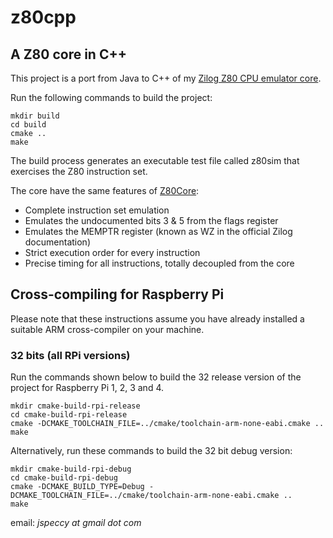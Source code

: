 # z80cpp

## A Z80 core in C++

This project is a port from Java to C++ of my [Zilog Z80 CPU emulator core](https://github.com/jsanchezv/Z80Core).

Run the following commands to build the project:

```
mkdir build
cd build
cmake ..
make
```

The build process generates an executable test file called z80sim that exercises the Z80 instruction set.

The core have the same features of [Z80Core](https://github.com/jsanchezv/Z80Core):

* Complete instruction set emulation
* Emulates the undocumented bits 3 & 5 from the flags register
* Emulates the MEMPTR register (known as WZ in the official Zilog documentation)
* Strict execution order for every instruction
* Precise timing for all instructions, totally decoupled from the core

## Cross-compiling for Raspberry Pi

Please note that these instructions assume you have already installed a suitable ARM cross-compiler on your machine.

### 32 bits (all RPi versions)

Run the commands shown below to build the 32 release version of the project for Raspberry Pi 1, 2, 3 and 4.

```
mkdir cmake-build-rpi-release
cd cmake-build-rpi-release
cmake -DCMAKE_TOOLCHAIN_FILE=../cmake/toolchain-arm-none-eabi.cmake ..
make
```

Alternatively, run these commands to build the 32 bit debug version:

```
mkdir cmake-build-rpi-debug
cd cmake-build-rpi-debug
cmake -DCMAKE_BUILD_TYPE=Debug -DCMAKE_TOOLCHAIN_FILE=../cmake/toolchain-arm-none-eabi.cmake ..
make
```

email: *jspeccy at gmail dot com*

